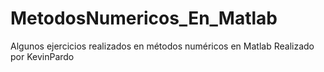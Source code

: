 # MetodosNumericos_En_Matlab
Algunos ejercicios realizados en métodos numéricos en Matlab
Realizado por KevinPardo
